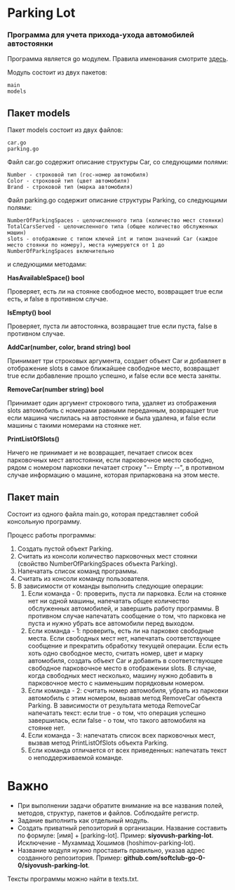 # Parking Lot

### Программа для учета прихода-ухода автомобилей автостоянки

Программа является go модулем. Правила именования смотрите [здесь](#важно).

Модуль состоит из двух пакетов:

	main
	models

## Пакет models

Пакет models состоит из двух файлов:

	car.go
	parking.go

Файл car.go содержит описание структуры Car, со следующими полями:

	Number - строковой тип (гос-номер автомобиля)
	Color - строковой тип (цвет автомобиля)
	Brand - строковой тип (марка автомобиля)

Файл parking.go содержит описание структуры Parking, со следующими полями:

	NumberOfParkingSpaces - целочисленного типа (количество мест стоянки)
	TotalCarsServed - целочисленного типа (общее количество обслуженных машин)
	slots - отображение с типом ключей int и типом значений Car (каждое место стоянки по номеру), места нумеруются от 1 до NumberOfParkingSpaces включительно

и следующими методами:

**HasAvailableSpace() bool**

Проверяет, есть ли на стоянке свободное место, возвращает true если есть, и false в противном случае.

**IsEmpty() bool**

Проверяет, пуста ли автостоянка, возвращает true если пуста, false в противном случае.

**AddCar(number, color, brand string) bool**

Принимает три строковых аргумента, создает объект Car и добавляет в отображение slots в самое ближайшее свободное место, возвращает true если добавление прошло успешно, и false если все места заняты.

**RemoveCar(number string) bool**

Принимает один аргумент строкового типа, удаляет из отображения slots автомобиль с номерами равными переданным, возвращает true если машина числилась на автостоянке и была удалена, и false если машины с такими номерами на стоянке нет.

**PrintListOfSlots()**

Ничего не принимает и не возвращает, печатает список всех парковочных мест автостоянки, если парковочное место свободно, рядом с номером парковки печатает строку "-- Empty --", в противном случае информацию о машине, которая припаркована на этом месте.

## Пакет main

Состоит из одного файла main.go, которая представляет собой консольную программу.

Процесс работы программы:

1. Создать пустой объект Parking.
2. Считать из консоли количество парковочных мест стоянки (свойство NumberOfParkingSpaces объекта Parking).
3. Напечатать список команд программы.
4. Считать из консоли команду пользователя.
5. В зависимости от команды выполнить следующие операции:
    1. Если команда - 0: проверить, пуста ли парковка. Если на стоянке нет ни одной машины, напечатать общее количество обслуженных автомобилей, и завершить работу программы. В противном случае напечатать сообщение о том, что парковка не пуста и нужно убрать все автомобили перед выходом.
    2. Если команда - 1: проверить, есть ли на парковке свободные места. Если свободных мест нет, напечатать соответствующее сообщение и прекратить обработку текущей операции. Если есть хоть одно свободное место, считать номер, цвет и марку автомобиля, создать объект Car и добавить в соответствующее свободное парковочное место в отображении slots. В случае, когда свободных мест несколько, машину нужно добавить в парковочное место с наименьшим порядковым номером.
    3. Если команда - 2: считать номер автомобиля, убрать из парковки автомобиль с этим номером, вызвав метод RemoveCar объекта Parking. В зависимости от результата метода RemoveCar напечатать текст: если true - о том, что операция успешно завершилась, если false - о том, что такого автомобиля на стоянке нет.
    4. Если команда - 3: напечатать список всех парковочных мест, вызвав метод PrintListOfSlots объекта Parking.
    5. Если команда отличается от всех приведенных: напечатать текст о неподдерживаемой команде.

# Важно

- При выполнении задачи обратите внимание на все названия полей, методов, структур, пакетов и файлов. Соблюдайте регистр.
- Задание выполнить как отдельный модуль.
- Создать приватный репозиторий в организации. Название составить по формуле: [имя] + [parking-lot]. Пример: **siyovush-parking-lot**. Исключение - Мухаммад Хошимов (hoshimov-parking-lot).
- Название модуля нужно проставить правильно, указав адрес созданного репозитория. Пример: **github.com/softclub-go-0-0/siyovush-parking-lot**.

Тексты программы можно найти в texts.txt.